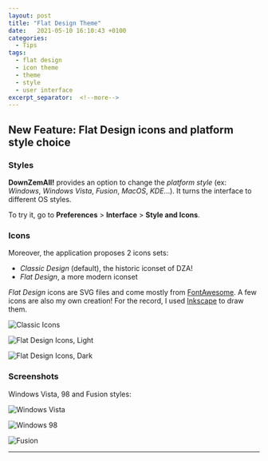 ```yaml
---
layout: post
title: "Flat Design Theme"
date:   2021-05-10 16:10:43 +0100
categories:
  - Tips
tags:
  - flat design
  - icon theme
  - theme
  - style
  - user interface
excerpt_separator:  <!--more-->
---
```


## New Feature: Flat Design icons and platform style choice

### Styles

**DownZemAll!** provides an option to change the *platform style* (ex: *Windows*, *Windows Vista*, *Fusion*, *MacOS*, *KDE*...). It turns the interface to different OS styles.

To try it, go to **Preferences** > **Interface** > **Style and Icons**.


### Icons

Moreover, the application proposes 2 icons sets:
 - *Classic Design* (default), the historic iconset of DZA!
 - *Flat Design*, a more modern iconset


*Flat Design* icons are SVG files and come mostly from [FontAwesome](https://fontawesome.com/). A few icons are also my own creation! For the record, I used [Inkscape](https://inkscape.org/) to draw them.


![Classic Icons](/DownZemAll/assets/images/2.4/icon_theme_classic.png)

![Flat Design Icons, Light](/DownZemAll/assets/images/2.4/icon_theme_flat_design.png)

![Flat Design Icons, Dark](/DownZemAll/assets/images/2.4/icon_theme_flat_design_dark.png)


### Screenshots

Windows Vista, 98 and Fusion styles:

![Windows Vista](/DownZemAll/assets/images/2.4/platform_style_1.png)

![Windows 98](/DownZemAll/assets/images/2.4/platform_style_2.png)

![Fusion](/DownZemAll/assets/images/2.4/platform_style_3.png)


---
